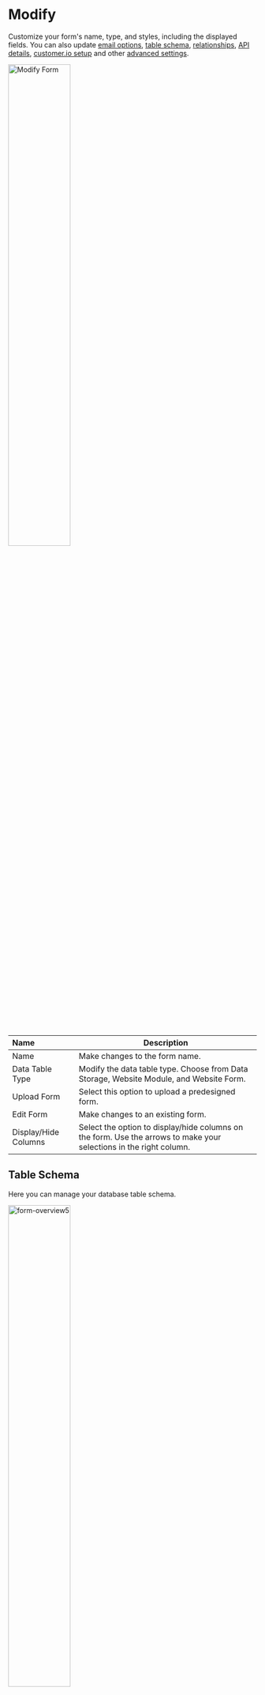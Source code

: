 # Modify 

Customize your form's name, type, and styles, including the displayed fields. You can also update [email options](/workspace/forms/form/modify/email/), [table schema](/workspace/forms/form/modify/#table-schema), [relationships](/workspace/forms/form/modify/#relationships), [API details](/workspace/forms/form/modify/#api-info), [customer.io setup](/workspace/forms/form/modify/customer.io) and other [advanced settings](/workspace/forms/form/modify/advanced/).

<p><img src="/static/images/workspace/form/modify-form.jpg" alt="Modify Form" style="width: 50%;"></p>

**Name** | **Description** 
:--- | ---
Name | Make changes to the form name.
Data Table Type | Modify the data table type. Choose from Data Storage, Website Module, and Website Form.
Upload Form | Select this option to upload a predesigned form.
Edit Form | Make changes to an existing form.
Display/Hide Columns | Select the option to display/hide columns on the form. Use the arrows to make your selections in the right column.

## Table Schema

Here you can manage your database table schema.

<img src="/static/images/form-overview5.jpg" alt="form-overview5" style="width: 50%; display: block"></a>

**Name** | **Description** 
:--- | ---
**+/-** | Use these options to add/ remove the column.
Name | Use this option to modify the column name.
Type | Use this option to modify column type.
Length | Use this option to modify column length.
Allow Null | Mark this option to allow null in the column.
Default | Use this option to make the column default.

## Relationships

Here you can relate the data table to other modules.

<img src="/static/images/form-overview4.jpg" alt="form-overview4" style="width: 50%; display: block"></a>

**Name** | **Description** 
:--- | ---
**+/-** | Use these options to add/ remove the relationship.
Relationship Name | Use this option to modify the relationship name.
Type | Here, you can choose type. There are three options: one-to-one, one-to-many, and many-to-many.
Module | Here, you can select a module. To do that, click the **Browse** button and choose the object.
Field | Here, you can select a field.

## API Info

Here you can find API Info that can be used in the <a href="/admin/api">API section</a> to connect.

<img src="/static/images/form-overview6.jpg" alt="form-overview6" style="width: 50%; display: block"></a>